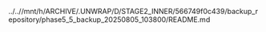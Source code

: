 ../..//mnt/h/ARCHIVE/.UNWRAP/D/STAGE2_INNER/566749f0c439/backup_repository/phase5_5_backup_20250805_103800/README.md